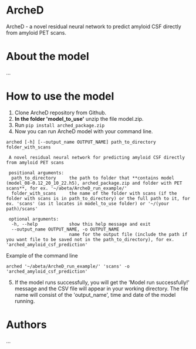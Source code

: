 # ArcheD
ArcheD - a novel residual neural network to predict amyloid CSF directly from amyloid PET scans.
# About the model
...

# How to use the model
1. Clone ArcheD repository from Github.
2. **In the folder 'model_to_use'** unzip the file model.zip.
3. Run `pip install arched_package.zip`
4. Now you can run ArcheD model with your command line.

```  
arched [-h] [--output_name OUTPUT_NAME] path_to_directory folder_with_scans

 A novel residual neural network for predicting amyloid CSF directly from amyloid PET scans

 positional arguments:
  path_to_directory     the path to folder that **contains model (model_08-0.12_20_10_22.h5), arched_package.zip and folder with PET scans**, for ex. '~/abeta/ArcheD_run_example/'
  folder_with_scans     the name of the folder with scans (if the folder with scans is in path_to_directory) or the full path to it, for ex. 'scans' (as it locates in model_to_use folder) or '~/(your path)/scans'

 optional arguments:
  -h, --help            show this help message and exit
  --output_name OUTPUT_NAME, -o OUTPUT_NAME
                        name for the output file (include the path if you want file to be saved not in the path_to_directory), for ex. 'arched_amyloid_csf_prediction'
```

Example of the command line

`arched '~/abeta/ArcheD_run_example/' 'scans' -o 'arched_amyloid_csf_prediction'` 

5. If the model runs successfully, you will get the 'Model run successfully!' message and the CSV file will appear in your working directory. The file name will consist of the 'output_name', time and date of the model running.

# Authors
...
